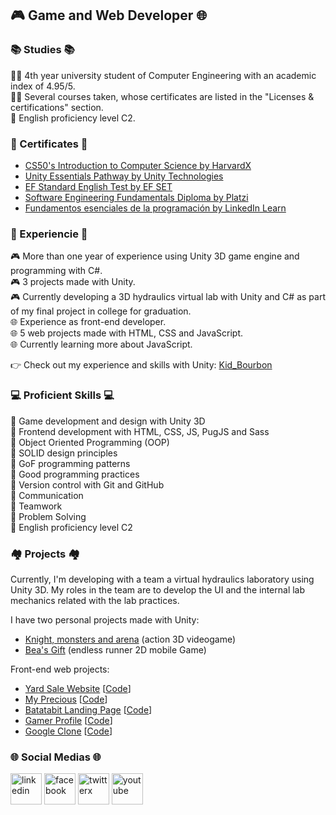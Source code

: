 ## 🎮 Game and Web Developer 🌐

### 📚  Studies  📚
👨‍🎓 4th year university student of Computer Engineering with an academic index of 4.95/5.<br/>
👨‍💻 Several courses taken, whose certificates are listed in the "Licenses & certifications" section.<br/>
🗽 English proficiency level C2.

### 📜  Certificates  📜
- [CS50's Introduction to Computer Science by HarvardX](https://courses.edx.org/certificates/07a19c2ddae94799aa8db6c68cbe9e3e)
- [Unity Essentials Pathway by Unity Technologies](https://www.credly.com/badges/b21ed9fa-3804-475a-a709-f61fe2c61620)
- [EF Standard English Test by EF SET](https://www.efset.org/cert/8DLqB2)
- [Software Engineering Fundamentals Diploma by Platzi](https://platzi.com/p/Kid_Bourbon/curso/1098-ingenieria/diploma/detalle/)
- [Fundamentos esenciales de la programación by LinkedIn Learn](https://www.linkedin.com/learning/certificates/2cd64ba664cdaa2ecc6a77ead4338d83a323118a85557c82b101eec0ad243ec3)

### 🧠  Experiencie  🧠
🎮 More than one year of experience using Unity 3D game engine and programming with C#.<br/>
🎮 3 projects made with Unity.<br/>
🎮 Currently developing a 3D hydraulics virtual lab with Unity and C# as part of my final project in college for graduation.<br/>
🌐 Experience as front-end developer.<br/>
🌐 5 web projects made with HTML, CSS and JavaScript.<br/>
🌐 Currently learning more about JavaScript.

👉 Check out my experience and skills with Unity:
[Kid_Bourbon](https://learn.unity.com/u/kidbourbon)

### 💻  Proficient Skills  💻
🏅 Game development and design with Unity 3D<br/>
🏅 Frontend development with HTML, CSS, JS, PugJS and Sass<br/>
🏅 Object Oriented Programming (OOP)<br/>
🏅 SOLID design principles<br/>
🏅 GoF programming patterns<br/>
🏅 Good programming practices<br/>
🏅 Version control with Git and GitHub<br/>
🏅 Communication<br/>
🏅 Teamwork<br/>
🏅 Problem Solving<br/>
🏅 English proficiency level C2
 
### 🏘️  Projects  🏘️
Currently, I'm developing with a team a virtual hydraulics laboratory using Unity 3D. My roles in the team are to develop the UI and the internal lab mechanics related with the lab practices.

I have two personal projects made with Unity:
- [Knight, monsters and arena](https://github.com/KidBourbon/knight-monsters-arena) (action 3D videogame)
- [Bea's Gift](https://github.com/KidBourbon/bea-gift) (endless runner 2D mobile Game)

Front-end web projects:
- [Yard Sale Website](https://kidbourbon.github.io/yard-sale-website/) [[Code](https://github.com/KidBourbon/yard-sale-website)]
- [My Precious](https://kidbourbon.github.io/my-precious/) [[Code](https://github.com/KidBourbon/my-precious)]
- [Batatabit Landing Page](https://kidbourbon.github.io/batatabit-landing-page/) [[Code](https://github.com/KidBourbon/batatabit-landing-page)]
- [Gamer Profile](https://kidbourbon.github.io/gamer-profile/) [[Code](https://github.com/KidBourbon/gamer-profile)]
- [Google Clone](https://kidbourbon.github.io/google-clone/) [[Code](https://github.com/KidBourbon/google-clone)]

### 🌐  Social Medias  🌐
<a href="https://www.linkedin.com/in/leonardo-collazo-klenina" target="_blank"> <img src="https://img.icons8.com/fluency/48/linkedin.png" alt="linkedin" width="50" height="50"/></a>
<a href="https://www.facebook.com/leonardo.collazo.klenina" target="_blank"> <img src="https://img.icons8.com/fluency/48/facebook-new.png" alt="facebook" width="50" height="50"/></a>
<a href="https://twitter.com/KidBourbon6" target="_blank"> <img width="50" height="50" src="https://img.icons8.com/color/48/twitterx.png" alt="twitterx"/></a>
<a href="https://www.youtube.com/channel/UCUVv_L27fI0xbvdScYOGm2A" target="_blank"> <img src="https://img.icons8.com/3d-fluency/94/youtube-play.png" alt="youtube" width="50" height="50"/></a>
